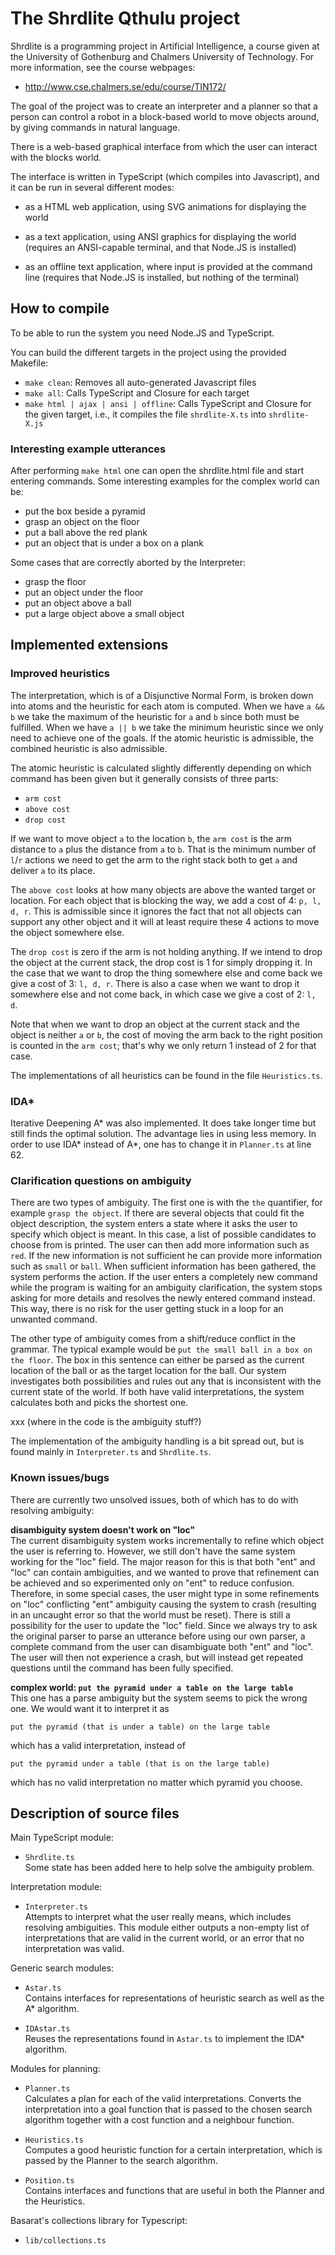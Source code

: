 The Shrdlite Qthulu project
============================

Shrdlite is a programming project in Artificial Intelligence, a course given
at the University of Gothenburg and Chalmers University of Technology.
For more information, see the course webpages:

- <http://www.cse.chalmers.se/edu/course/TIN172/>

The goal of the project was to create an interpreter and a planner so that a person can control a robot in a block-based world to move objects around, by giving commands in natural language.

There is a web-based graphical interface from which the user can interact with the blocks world.

The interface is written in TypeScript (which compiles into Javascript), and it can be run in several different modes:

- as a HTML web application, using SVG animations for displaying the world

- as a text application, using ANSI graphics for displaying the world
  (requires an ANSI-capable terminal, and that Node.JS is installed)

- as an offline text application, where input is provided at the command line
  (requires that Node.JS is installed, but nothing of the terminal)

How to compile
-----------------------

To be able to run the system you need Node.JS and TypeScript.

You can build the different targets in the project using the provided Makefile:

- `make clean`: Removes all auto-generated Javascript files
- `make all`: Calls TypeScript and Closure for each target
- `make html | ajax | ansi | offline`:
  Calls TypeScript and Closure for the given target,
  i.e., it compiles the file `shrdlite-X.ts` into `shrdlite-X.js`

### Interesting example utterances

After performing `make html` one can open the shrdlite.html file and start entering commands. Some interesting examples for the complex world can be:

- put the box beside a pyramid
- grasp an object on the floor
- put a ball above the red plank
- put an object that is under a box on a plank

Some cases that are correctly aborted by the Interpreter:

- grasp the floor
- put an object under the floor
- put an object above a ball
- put a large object above a small object

Implemented extensions
------------------------------------------------

### Improved heuristics

The interpretation, which is of a Disjunctive Normal Form, is broken down into atoms and the heuristic for each atom is computed. When we have `a && b` we take the maximum of the heuristic for `a` and `b` since both must be fulfilled. When we have `a || b` we take the minimum heuristic since we only need to achieve one of the goals. If the atomic heuristic is admissible, the combined heuristic is also admissible.

The atomic heuristic is calculated slightly differently depending on which command has been given but it generally consists of three parts:  
- `arm cost`
- `above cost`
- `drop cost`

If we want to move object `a` to the location `b`, the `arm cost` is the arm distance to `a` plus the distance from `a` to `b`. That is the minimum number of `l`/`r` actions we need to get the arm to the right stack both to get `a` and deliver `a` to its place.

The `above cost` looks at how many objects are above the wanted target or location. For each object that is blocking the way, we add a cost of 4: `p, l, d, r`. This is admissible since it ignores the fact that not all objects can support any other object and it will at least require these 4 actions to move the object somewhere else.

The `drop cost` is zero if the arm is not holding anything. If we intend to drop the object at the current stack, the drop cost is 1 for simply dropping it. In the case that we want to drop the thing somewhere else and come back we give a cost of 3: `l, d, r`. There is also a case when we want to drop it somewhere else and not come back, in which case we give a cost of 2: `l, d`.

Note that when we want to drop an object at the current stack and the object is neither `a` or `b`, the cost of moving the arm back to the right position is counted in the `arm cost`; that's why we only return 1 instead of 2 for that case.

The implementations of all heuristics can be found in the file `Heuristics.ts`.

### IDA\*

Iterative Deepening A\* was also implemented. It does take longer time but still finds the optimal solution. The advantage lies in using less memory. In order to use IDA\* instead of A\*, one has to change it in `Planner.ts` at line 62.

### Clarification questions on ambiguity

There are two types of ambiguity. The first one is with the `the` quantifier, for example `grasp the object`. If there are several objects that could fit the object description, the system enters a state where it asks the user to specify which object is meant. In this case, a list of possible candidates to choose from is printed. The user can then add more information such as `red`. If the new information is not sufficient he can provide more information such as `small` or `ball`. When sufficient information has been gathered, the system performs the action. If the user enters a completely new command while the program is waiting for an ambiguity clarification, the system stops asking for more details and resolves the newly entered command instead. This way, there is no risk for the user getting stuck in a loop for an unwanted command.

The other type of ambiguity comes from a shift/reduce conflict in the grammar. The typical example would be `put the small ball in a box on the floor`. The box in this sentence can either be parsed as the current location of the ball or as the target location for the ball. Our system investigates both possibilities and rules out any that is inconsistent with the current state of the world. If both have valid interpretations, the system calculates both and picks the shortest one.

xxx (where in the code is the ambiguity stuff?)

The implementation of the ambiguity handling is a bit spread out, but is found mainly in `Interpreter.ts` and `Shrdlite.ts`.  

### Known issues/bugs

There are currently two unsolved issues, both of which has to do with resolving ambiguity:

**disambiguity system doesn't work on "loc"**  
The current disambiguity system works incrementally to refine which object the user is referring to. However, we still don't have the same system working for the "loc" field. The major reason for this is that both "ent" and "loc" can contain ambiguities, and we wanted to prove that refinement can be achieved and so experimented only on "ent" to reduce confusion.
Therefore, in some special cases, the user might type in some refinements on "loc" conflicting "ent" ambiguity causing the system to crash (resulting in an uncaught error so that the world must be reset).
There is still a possibility for the user to update the "loc" field. Since we always try to ask the original parser to parse an utterance before using our own parser, a complete command from the user can disambiguate both "ent" and "loc". The user will then not experience a crash, but will instead get repeated questions until the command has been fully specified.

**complex world: `put the pyramid under a table on the large table`**  
This one has a parse ambiguity but the system seems to pick the wrong one. We would want it to interpret it as

```
put the pyramid (that is under a table) on the large table
```

which has a valid interpretation, instead of

```
put the pyramid under a table (that is on the large table)
```

which has no valid interpretation no matter which pyramid you choose.


Description of source files
---------------------------

Main TypeScript module:

- `Shrdlite.ts`  
  Some state has been added here to help solve the ambiguity problem.

Interpretation module:

- `Interpreter.ts`  
  Attempts to interpret what the user really means, which includes resolving ambiguities. This module either outputs a non-empty list of interpretations that are valid in the current world, or an error that no interpretation was valid.

Generic search modules:

- `Astar.ts`  
  Contains interfaces for representations of heuristic search as well as the A\* algorithm.

- `IDAstar.ts`  
  Reuses the representations found in `Astar.ts` to implement the IDA\* algorithm.

Modules for planning:

- `Planner.ts`  
  Calculates a plan for each of the valid interpretations. Converts the interpretation into a goal function that is passed to the chosen search algorithm together with a cost function and a neighbour function.

- `Heuristics.ts`  
  Computes a good heuristic function for a certain interpretation, which is passed by the Planner to the search algorithm.

- `Position.ts`  
  Contains interfaces and functions that are useful in both the Planner and the Heuristics.

Basarat's collections library for Typescript:

- `lib/collections.ts`
